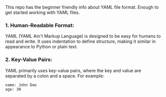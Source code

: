 This repo has the beginner friendly info about YAML file format. Enough to get started working with YAML files.

### 1. Human-Readable Format:
YAML (YAML Ain't Markup Language) is designed to be easy for humans to read and write. It uses indentation to define structure, making it similar in appearance to Python or plain text.
### 2. Key-Value Pairs:
YAML primarily uses key-value pairs, where the key and value are separated by a colon and a space. For example:
```
name: John Doe
age: 30
```